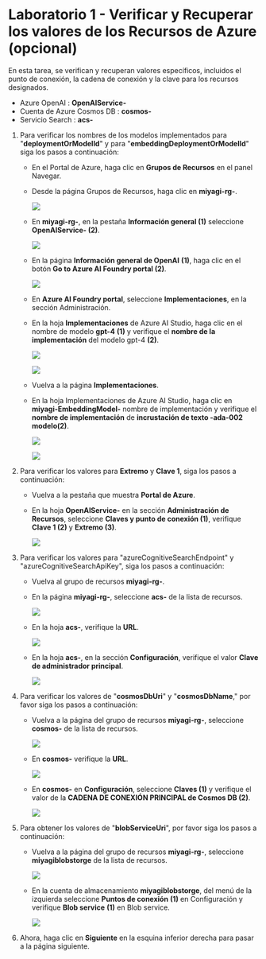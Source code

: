 # Laboratorio 1 - Verificar y Recuperar los valores de los Recursos de Azure (opcional)

En esta tarea, se verifican y recuperan valores específicos, incluidos el punto de conexión, la cadena de conexión y la clave para los recursos designados.

   - Azure OpenAI : **OpenAIService-<inject key="DeploymentID" enableCopy="false"/>** 
   - Cuenta de Azure Cosmos DB : **cosmos-<inject key="DeploymentID" enableCopy="false"/>**
   - Servicio Search : **acs-<inject key="DeploymentID" enableCopy="false"/>**

1. Para verificar los nombres de los modelos implementados para "**deploymentOrModelId**" y para "**embeddingDeploymentOrModelId**" siga los pasos a continuación:
   
      - En el Portal de Azure, haga clic en **Grupos de Recursos** en el panel Navegar.

      - Desde la página Grupos de Recursos, haga clic en **miyagi-rg-<inject key="DeploymentID" enableCopy="false"/>**.

         ![](./Media/image-rg-1.png)

      - En **miyagi-rg-<inject key="DeploymentID" enableCopy="false"/>**, en la pestaña **Información general (1)** seleccione **OpenAIService-<inject key="DeploymentID" enableCopy="false"/> (2)**.

        ![](./Media/11-10-24(18).png)

      - En la página **Información general de OpenAI** **(1)**, haga clic en el botón **Go to Azure AI Foundry portal (2)**.

           ![](./Media/azurespanishaiupd.png) 
   
      - En **Azure AI Foundry portal**, seleccione **Implementaciones**, en la sección Administración.

      - En la hoja **Implementaciones** de Azure AI Studio, haga clic en el nombre de modelo **gpt-4** **(1)** y verifique el **nombre de la implementación** del modelo gpt-4 **(2)**.

          ![](./Media/foundry1upd1.png)
        
          ![](./Media/11-10-24(21).png)
      
      -  Vuelva a la página **Implementaciones**.

      - En la hoja Implementaciones de Azure AI Studio, haga clic en **miyagi-EmbeddingModel-<inject key="DeploymentID" enableCopy="false"/>** nombre de implementación y verifique el **nombre de implementación** de **incrustación de texto -ada-002 modelo(2)**.
        
          ![](./Media/foundry2upd1.png)

         ![](./Media/11-10-24(23).png)

1. Para verificar los valores para **Extremo** y **Clave 1**, siga los pasos a continuación:

   -  Vuelva a la pestaña que muestra **Portal de Azure**. 

   -  En la hoja **OpenAIService-<inject key="DeploymentID" enableCopy="false"/>** en la sección **Administración de Recursos**, seleccione **Claves y punto de conexión (1)**, verifique **Clave 1 (2)** y **Extremo (3)**.
     
      ![](./Media/image-rg-3.png)

1. Para verificar los valores para  "azureCognitiveSearchEndpoint" y  "azureCognitiveSearchApiKey", siga los pasos a continuación:
   
   - Vuelva al grupo de recursos **miyagi-rg-<inject key="DeploymentID" enableCopy="false"/>**.

   - En la página **miyagi-rg-<inject key="DeploymentID" enableCopy="false"/>**, seleccione **acs-<inject key="DeploymentID" enableCopy="false"/>** de la lista de recursos.

      ![](./Media/select-acs.png)
 
   - En la hoja **acs-<inject key="DeploymentID" enableCopy="false"/>**, verifique la **URL**.
   
      ![](./Media/image-rg-13.png)

   - En la hoja **acs-<inject key="DeploymentID" enableCopy="false"/>**, en la sección **Configuración**, verifique el valor **Clave de administrador principal**.
   
      ![](./Media/image-rg-14.png)

1. Para verificar los valores de "**cosmosDbUri**" y "**cosmosDbName**," por favor siga los pasos a continuación:

   - Vuelva a la página del grupo de recursos **miyagi-rg-<inject key="DeploymentID" enableCopy="false"/>**, seleccione **cosmos-<inject key="DeploymentID" enableCopy="false"/>** de la lista de recursos.

     ![](./Media/select-cosmosdb.png)

   - En **cosmos-<inject key="DeploymentID" enableCopy="false"/>** verifique la **URL**.
     
     ![](./Media/image-rg-16.png)

   - En **cosmos-<inject key="DeploymentID" enableCopy="false"/>** en **Configuración**, seleccione **Claves (1)** y verifique el valor de la **CADENA DE CONEXIÓN PRINCIPAL de Cosmos DB (2)**.

     ![](./Media/cs.png)

1. Para obtener los valores de  "**blobServiceUri**", por favor siga los pasos a continuación:

   - Vuelva a la página del grupo de recursos **miyagi-rg-<inject key="DeploymentID" enableCopy="false"/>**, seleccione **miyagiblobstorge<inject key="DeploymentID" enableCopy="false"/>** de la lista de recursos.

     ![](./Media/select-storage.png)

   - En la cuenta de almacenamiento **miyagiblobstorge<inject key="DeploymentID" enableCopy="false"/>**, del menú de la izquierda seleccione **Puntos de conexión** **(1)** en Configuración y verifique **Blob service** **(1)** en Blob service.

     ![](./Media/blob-storage-endpoint.png)

1. Ahora, haga clic en **Siguiente** en la esquina inferior derecha para pasar a la página siguiente.
